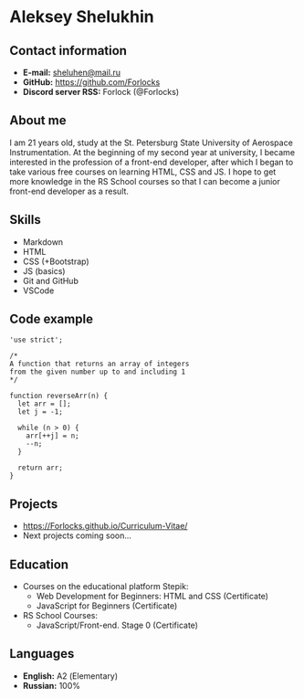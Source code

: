 # Aleksey Shelukhin

## Contact information
* **E-mail:** sheluhen@mail.ru
* **GitHub:** https://github.com/Forlocks
* **Discord server RSS:** Forlock (@Forlocks)

## About me
I am 21 years old, study at the St. Petersburg State University of Aerospace Instrumentation. At the beginning of my second year at university, I became interested in the profession of a front-end developer, after which I began to take various free courses on learning HTML, CSS and JS. I hope to get more knowledge in the RS School courses so that I can become a junior front-end developer as a result.

## Skills
* Markdown
* HTML
* CSS (+Bootstrap)
* JS (basics)
* Git and GitHub
* VSCode

## Code example
```
'use strict';

/*
A function that returns an array of integers
from the given number up to and including 1
*/

function reverseArr(n) {
  let arr = [];
  let j = -1;

  while (n > 0) {
    arr[++j] = n;
    --n;
  }

  return arr;
}
```

## Projects
* https://Forlocks.github.io/Curriculum-Vitae/
* Next projects coming soon...

## Education
* Courses on the educational platform Stepik:
    * Web Development for Beginners: HTML and CSS (Certificate)
    * JavaScript for Beginners (Certificate)
* RS School Courses:
    * JavaScript/Front-end. Stage 0 (Certificate)

## Languages
* **English:** А2 (Elementary)
* **Russian:** 100%
